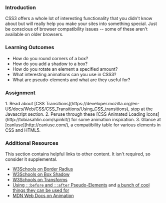 ### Introduction
CSS3 offers a whole lot of interesting functionality that you didn't know about but will really help you make your sites into something special.  Just be conscious of browser compatibility issues -- some of these aren't available on older browsers.

### Learning Outcomes

* How do you round corners of a box?
* How do you add a shadow to a box?
* How do you rotate an element a specified amount?
* What interesting animations can you use in CSS3?
* What are pseudo-elements and what are they useful for?

### Assignment
<div class="lesson-content__panel" markdown="1">
1. Read about [CSS Transitions](https://developer.mozilla.org/en-US/docs/Web/CSS/CSS_Transitions/Using_CSS_transitions), stop at the Javascript section.
2. Peruse through these [CSS Animated Loading Icons](http://tobiasahlin.com/spinkit/) for some animation inspiration.
3. Glance at [canIuse](http://caniuse.com/), a compatibility table for various elements in CSS and HTML5.
</div>

### Additional Resources
This section contains helpful links to other content. It isn't required, so consider it supplemental.

* [W3Schools on Border Radius](https://www.w3schools.com/cssref/css3_pr_border-radius.asp)
* [W3Schools on Box Shadow](https://www.w3schools.com/cssref/css3_pr_box-shadow.asp)
* [W3Schools on Transforms](https://www.w3schools.com/cssref/css3_pr_transform.asp)
* [Using `::before` and `::after` Pseudo-Elements](https://css-tricks.com/almanac/selectors/a/after-and-before/) and
[a bunch of cool things they can be used for](https://css-tricks.com/pseudo-element-roundup/)
* [MDN Web Docs on Animation](https://developer.mozilla.org/en-US/docs/Web/CSS/animation)
